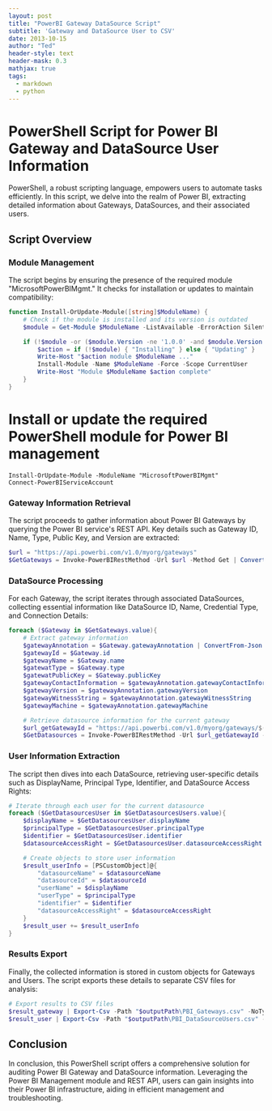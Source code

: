 ```yaml
---
layout: post
title: "PowerBI Gateway DataSource Script"
subtitle: 'Gateway and DataSource User to CSV'
date: 2013-10-15
author: "Ted"
header-style: text 
header-mask: 0.3
mathjax: true
tags:
  - markdown
  - python
---
```


# PowerShell Script for Power BI Gateway and DataSource User Information

PowerShell, a robust scripting language, empowers users to automate tasks efficiently. In this script, we delve into the realm of Power BI, extracting detailed information about Gateways, DataSources, and their associated users.

## Script Overview

### Module Management

The script begins by ensuring the presence of the required module "MicrosoftPowerBIMgmt." It checks for installation or updates to maintain compatibility:

```powershell
function Install-OrUpdate-Module([string]$ModuleName) {
    # Check if the module is installed and its version is outdated
    $module = Get-Module $ModuleName -ListAvailable -ErrorAction SilentlyContinue

    if (!$module -or ($module.Version -ne '1.0.0' -and $module.Version -le '1.0.410')) {
        $action = if (!$module) { "Installing" } else { "Updating" }
        Write-Host "$action module $ModuleName ..."
        Install-Module -Name $ModuleName -Force -Scope CurrentUser
        Write-Host "Module $ModuleName $action complete"
    }
}
```
# Install or update the required PowerShell module for Power BI management
```
Install-OrUpdate-Module -ModuleName "MicrosoftPowerBIMgmt"
Connect-PowerBIServiceAccount
```

### Gateway Information Retrieval

The script proceeds to gather information about Power BI Gateways by querying the Power BI service's REST API. Key details such as Gateway ID, Name, Type, Public Key, and Version are extracted:

```powershell
$url = "https://api.powerbi.com/v1.0/myorg/gateways"
$GetGateways = Invoke-PowerBIRestMethod -Url $url -Method Get | ConvertFrom-Json
```

### DataSource Processing

For each Gateway, the script iterates through associated DataSources, collecting essential information like DataSource ID, Name, Credential Type, and Connection Details:

```powershell
foreach ($Gateway in $GetGateways.value){
    # Extract gateway information
    $gatewayAnnotation = $Gateway.gatewayAnnotation | ConvertFrom-Json
    $gatewayId = $Gateway.id
    $gatewayName = $Gateway.name
    $gatewatType = $Gateway.type
    $gatewatPublicKey = $Gateway.publicKey
    $gatewayContactInformation = $gatewayAnnotation.gatewayContactInformation
    $gatewayVersion = $gatewayAnnotation.gatewayVersion
    $gatewayWitnessString = $gatewayAnnotation.gatewayWitnessString
    $gatewayMachine = $gatewayAnnotation.gatewayMachine

    # Retrieve datasource information for the current gateway
    $url_getGatewayId = "https://api.powerbi.com/v1.0/myorg/gateways/$($gatewayId)/datasources"
    $GetDatasources = Invoke-PowerBIRestMethod -Url $url_getGatewayId -Method Get | ConvertFrom-Json
```

### User Information Extraction

The script then dives into each DataSource, retrieving user-specific details such as DisplayName, Principal Type, Identifier, and DataSource Access Rights:

```powershell
# Iterate through each user for the current datasource
foreach ($GetDatasourcesUser in $GetDatasourcesUsers.value){
    $displayName = $GetDatasourcesUser.displayName
    $principalType = $GetDatasourcesUser.principalType
    $identifier = $GetDatasourcesUser.identifier
    $datasourceAccessRight = $GetDatasourcesUser.datasourceAccessRight

    # Create objects to store user information
    $result_userInfo = [PSCustomObject]@{
        "datasourceName" = $datasourceName
        "datasourceId" = $datasourceId
        "userName" = $displayName
        "userType" = $principalType
        "identifier" = $identifier
        "datasourceAccessRight" = $datasourceAccessRight
    }
    $result_user += $result_userInfo
}
```

### Results Export

Finally, the collected information is stored in custom objects for Gateways and Users. The script exports these details to separate CSV files for analysis:

```powershell
# Export results to CSV files
$result_gateway | Export-Csv -Path "$outputPath\PBI_Gateways.csv" -NoTypeInformation
$result_user | Export-Csv -Path "$outputPath\PBI_DataSourceUsers.csv" -NoTypeInformation
```

## Conclusion

In conclusion, this PowerShell script offers a comprehensive solution for auditing Power BI Gateway and DataSource information. Leveraging the Power BI Management module and REST API, users can gain insights into their Power BI infrastructure, aiding in efficient management and troubleshooting.
